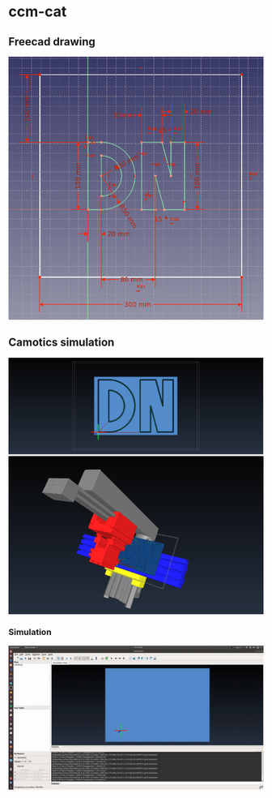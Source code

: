 # ccm-cat
## Freecad drawing 
<img src="images/initials_sketch.png"></img>
## Camotics simulation
<img src="images/camotics_image.png"></img>
<img src="images/camotics_image2.png"></img>
### Simulation
<img src="images/camotics_video.gif"></img>
